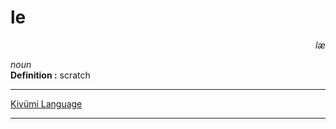 
# le

<div align="right"><i>læ</i></div>

*noun*  
**Definition :** scratch  

---

[Kivümi Language](../README.md)

---
